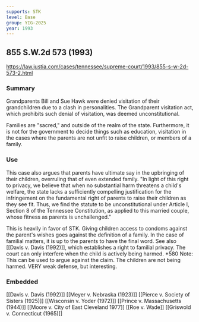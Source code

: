 ```yaml
---
supports: STK
level: Base
group: YIG-2025
year: 1993
---
```

## 855 S.W.2d 573 (1993)

https://law.justia.com/cases/tennessee/supreme-court/1993/855-s-w-2d-573-2.html

### Summary

Grandparents Bill and Sue Hawk were denied visitation of their grandchildren due to a clash in personalities. The Grandparent visitation act, which prohibits such denial of visitation, was deemed unconstitutional.

Families are "sacred," and outside of the realm of the state. Furthermore, it is not for the government to decide things such as education, visitation in the cases where the parents are not unfit to raise children, or members of a family.

### Use

This case also argues that parents have ultimate say in the upbringing of their children, overruling that of even extended family. 
"In light of this right to privacy, we believe that when no substantial harm threatens a child's welfare, the state lacks a sufficiently compelling justification for the infringement on the fundamental right of parents to raise their children as they see fit. Thus, we find the statute to be unconstitutional under Article I, Section 8 of the Tennessee Constitution, as applied to this married couple, whose fitness as parents is unchallenged."

This is heavily in favor of STK. Giving children access to condoms against the parent's wishes goes against the definition of a family. In the case of familial matters, it is up to the parents to have the final word. See also [[Davis v. Davis (1992)]], which establishes a right to familial privacy. The court can only interfere when the child is actively being harmed. \*580
	Note: This can be used to argue against the claim. The children are not being harmed. VERY weak defense, but interesting. 
	


### Embedded

[[Davis v. Davis (1992)]]
[[Meyer v. Nebraska (1923)]]
[[Pierce v. Society of Sisters (1925)]]
[[Wisconsin v. Yoder (1972)]]
[[Prince v. Massachusetts (1944)]]
[[Moore v. City of East Cleveland 1977]] 
[[Roe v. Wade]]
[[Griswold v. Connecticut (1965)]]

